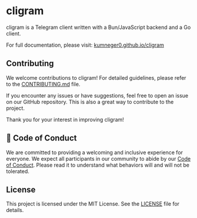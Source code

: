 # cligram

cligram is a Telegram client written with a Bun/JavaScript backend and a Go client.

For full documentation, please visit: [kumneger0.github.io/cligram](https://kumneger0.github.io/cligram)

## Contributing

We welcome contributions to cligram! For detailed guidelines, please refer to the [CONTRIBUTING.md](CONTRIBUTING.md) file.

If you encounter any issues or have suggestions, feel free to open an issue on our GitHub repository. This is also a great way to contribute to the project.

Thank you for your interest in improving cligram!

## 🤝 Code of Conduct

We are committed to providing a welcoming and inclusive experience for everyone. We expect all participants in our community to abide by our [Code of Conduct](CODE_OF_CONDUCT.md). Please read it to understand what behaviors will and will not be tolerated.

## License

This project is licensed under the MIT License. See the [LICENSE](LICENSE) file for details.

